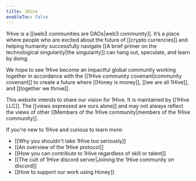 ```yaml
---
title: 1Hive
enableToc: false
---
```


1Hive is a [[web3 communities are DAOs|web3 community]]. It’s a place where people who are excited about the future of [[crypto currencies]] and helping humanity successfully navigate [[A brief primer on the technological singularity|the singularity]] can hang out, speculate, and learn by doing. 

We hope to see 1Hive become an impactful global community working together in accordance with the [[1Hive community covenant|community covenant]] to create a future where [[Honey is money]], [[we are all 1Hive]], and [[together we thrive]]. 

This website intends to share our vision for 1Hive. It is maintained by [[1Hive LLC]]. The [[views expressed are ours alone]] and may not always reflect the views of other [[Members of the 1Hive community|members of the 1Hive community]]. 

If you're new to 1Hive and curious to learn more:
* [[Why you shouldn't take 1Hive too seriously]]
* [[An overview of the 1Hive protocol]]
* [[How you can contribute to 1Hive regardless of skill or talent]]
* [[The cult of 1Hive discord server|Joining the 1Hive community on discord]]
* [[How to support our work using Honey]]


